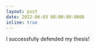 ```yaml
---
layout: post
date: 2022-06-03 00:00:00-0000
inline: true
---
```


I successfully defended my thesis!
